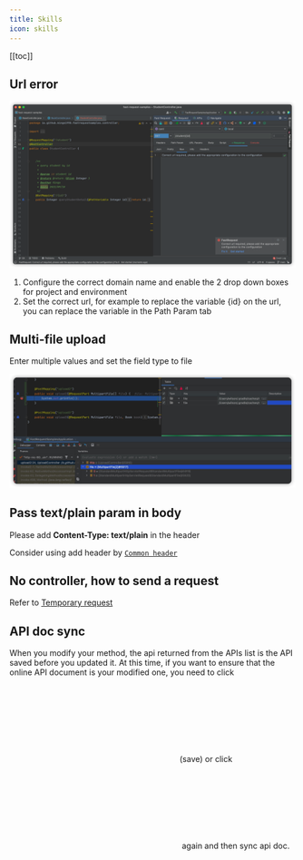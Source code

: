 ```yaml
---
title: Skills
icon: skills
---
```


[[toc]]

## Url error

![urlError](/img/skill/urlError_en.png)

<Badge text="Solution" type="tip" />

1. Configure the correct domain name and enable the 2 drop down boxes for project and environment
2. Set the correct url, for example to replace the variable {id} on the url, you can replace the variable in the Path Param tab

## Multi-file upload

Enter multiple values and set the field type to file

![multiFileUpload](/img/skill/multiFileUpload.png)

## Pass text/plain param in body

Please add **Content-Type: text/plain** in the header

Consider using add header by [`Common header`](./features/commonHeader.md)

## No controller, how to send a request

Refer to [Temporary request](./features/tempRequest.md)


## API doc sync
When you modify your method, the api returned from the APIs list is the API saved before you updated it. At this time, if you want to ensure that the online API document is your modified one,
you need to click <svg class="icon svg-icon" aria-hidden="true"><use xlink:href="#icon-saveNew"></use></svg>(save) or click <svg class="icon svg-icon" aria-hidden="true"><use xlink:href="#icon-restfulFastRequest"></use></svg> again and then sync api doc.
